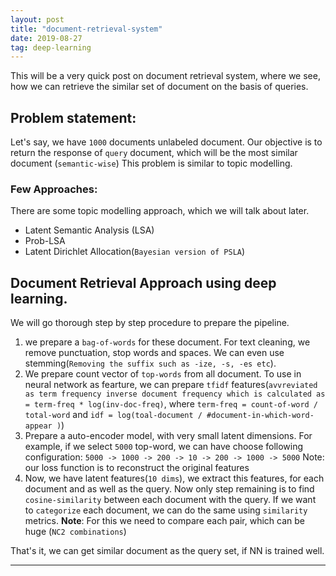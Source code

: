 ```yaml
---
layout: post
title: "document-retrieval-system"
date: 2019-08-27
tag: deep-learning
---
```


This will be a very quick post on document retrieval system, where we see, how we can retrieve the similar set of document on the basis of queries.

## Problem statement:
Let's say, we have `1000` documents unlabeled document. Our objective is to return the response of `query` document, which will be the most similar document (`semantic-wise`) This problem is similar to topic modelling.

### Few Approaches:
There are some topic modelling approach, which we will talk about later.
- Latent Semantic Analysis (LSA)
- Prob-LSA
- Latent Dirichlet Allocation(`Bayesian version of PSLA`)


## Document Retrieval Approach using deep learning.
We will go thorough step by step procedure to prepare the pipeline.
1. we prepare a `bag-of-words` for these document. For text cleaning, we remove punctuation, stop words  and spaces. We can even use stemming(`Removing the suffix such as -ize, -s, -es etc`).
2. We prepare count vector of `top-words` from all document. To use in neural network as fearture, we can prepare `tfidf` features(`avvreviated as term frequency inverse document frequency which is calculated as = term-freq * log(inv-doc-freq)`, where `term-freq = count-of-word / total-word` and `idf = log(toal-document / #document-in-which-word-appear )`)
3. Prepare a auto-encoder model, with very small latent dimensions. For example, if we select `5000` top-word, we can have choose following configuration:
    `5000 -> 1000 -> 200 -> 10 -> 200 -> 1000 -> 5000`
Note: our loss function is to reconstruct the original features
4. Now, we have latent features(`10 dims`), we extract this features, for each document and as well as the query. Now only step remaining is to find `cosine-similarity` between each document with the query. If we want to `categorize` each document, we can do the same using `similarity` metrics.
**Note**: For this we need to compare each pair, which can be huge (`NC2 combinations`)

That's it, we can get similar document as the query set, if NN is trained well.

--- 
